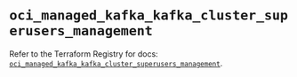 # `oci_managed_kafka_kafka_cluster_superusers_management`

Refer to the Terraform Registry for docs: [`oci_managed_kafka_kafka_cluster_superusers_management`](https://registry.terraform.io/providers/oracle/oci/7.19.0/docs/resources/managed_kafka_kafka_cluster_superusers_management).
